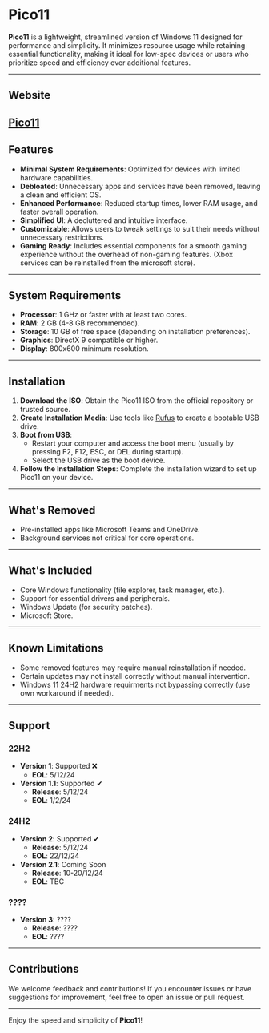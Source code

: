 # Pico11

**Pico11** is a lightweight, streamlined version of Windows 11 designed for performance and simplicity. It minimizes resource usage while retaining essential functionality, making it ideal for low-spec devices or users who prioritize speed and efficiency over additional features.

---
## Website
[Pico11](https://pico11.pages.dev)
---

## Features

- **Minimal System Requirements**: Optimized for devices with limited hardware capabilities.
- **Debloated**: Unnecessary apps and services have been removed, leaving a clean and efficient OS.
- **Enhanced Performance**: Reduced startup times, lower RAM usage, and faster overall operation.
- **Simplified UI**: A decluttered and intuitive interface.
- **Customizable**: Allows users to tweak settings to suit their needs without unnecessary restrictions.
- **Gaming Ready**: Includes essential components for a smooth gaming experience without the overhead of non-gaming features. (Xbox services can be reinstalled from the microsoft store).

---

## System Requirements

- **Processor**: 1 GHz or faster with at least two cores.
- **RAM**: 2 GB (4-8 GB recommended).
- **Storage**: 10 GB of free space (depending on installation preferences).
- **Graphics**: DirectX 9 compatible or higher.
- **Display**: 800x600 minimum resolution.

---

## Installation

1. **Download the ISO**: Obtain the Pico11 ISO from the official repository or trusted source.
2. **Create Installation Media**: Use tools like [Rufus](https://rufus.ie/) to create a bootable USB drive.
3. **Boot from USB**:
   - Restart your computer and access the boot menu (usually by pressing F2, F12, ESC, or DEL during startup).
   - Select the USB drive as the boot device.
4. **Follow the Installation Steps**: Complete the installation wizard to set up Pico11 on your device.

---

## What's Removed

- Pre-installed apps like Microsoft Teams and OneDrive.
- Background services not critical for core operations.

---

## What's Included

- Core Windows functionality (file explorer, task manager, etc.).
- Support for essential drivers and peripherals.
- Windows Update (for security patches).
- Microsoft Store.

---

## Known Limitations

- Some removed features may require manual reinstallation if needed.
- Certain updates may not install correctly without manual intervention.
- Windows 11 24H2 hardware requirments not bypassing correctly (use own workaround if needed).

---

## Support

### 22H2
- **Version 1**: Supported ❌  
     - **EOL**: 5/12/24  
- **Version 1.1**: Supported ✔  
     - **Release**: 5/12/24  
     - **EOL**: 1/2/24  

### 24H2
- **Version 2**: Supported ✔  
     - **Release**: 5/12/24  
     - **EOL**: 22/12/24  
- **Version 2.1**: Coming Soon  
     - **Release**: 10-20/12/24  
     - **EOL**: TBC  

### ????
- **Version 3**: ????
   - **Release**: ????
   - **EOL**: ????
  
---

## Contributions

We welcome feedback and contributions! If you encounter issues or have suggestions for improvement, feel free to open an issue or pull request.

---

Enjoy the speed and simplicity of **Pico11**!
